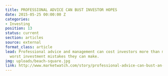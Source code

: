 ```yaml
---
title: PROFESSIONAL ADVICE CAN BUST INVESTOR HOPES
date: 2015-05-25 00:00:00 Z
categories:
- Investing
position: 13
status: current
section: articles
source: external
format_class: article
lead: Professional advice and management can cost investors more than most of the
  worst investment mistakes they can make.
img: uploads/beach-square.jpg
link: http://www.marketwatch.com/story/professional-advice-can-bust-an-investors-savings-heres-how-much-2017-03-03
---
```


